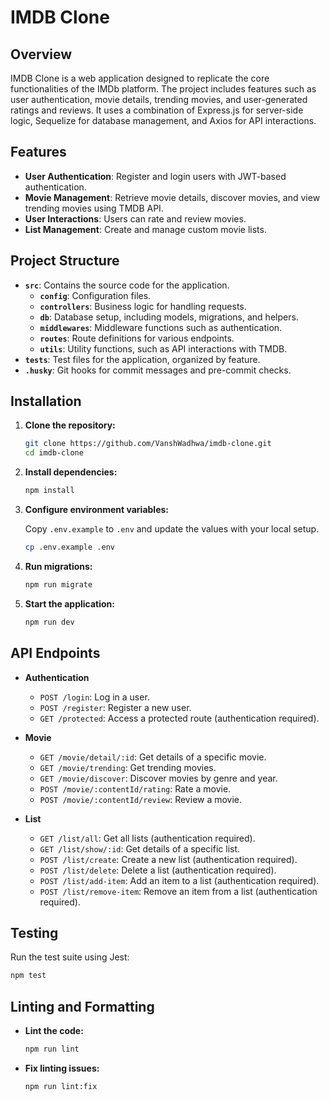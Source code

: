 # IMDB Clone

## Overview

IMDB Clone is a web application designed to replicate the core functionalities of the IMDb platform. The project includes features such as user authentication, movie details, trending movies, and user-generated ratings and reviews. It uses a combination of Express.js for server-side logic, Sequelize for database management, and Axios for API interactions.

## Features

- **User Authentication**: Register and login users with JWT-based authentication.
- **Movie Management**: Retrieve movie details, discover movies, and view trending movies using TMDB API.
- **User Interactions**: Users can rate and review movies.
- **List Management**: Create and manage custom movie lists.

## Project Structure

- **`src`**: Contains the source code for the application.
  - **`config`**: Configuration files.
  - **`controllers`**: Business logic for handling requests.
  - **`db`**: Database setup, including models, migrations, and helpers.
  - **`middlewares`**: Middleware functions such as authentication.
  - **`routes`**: Route definitions for various endpoints.
  - **`utils`**: Utility functions, such as API interactions with TMDB.
- **`tests`**: Test files for the application, organized by feature.
- **`.husky`**: Git hooks for commit messages and pre-commit checks.

## Installation

1. **Clone the repository:**

    ```bash
    git clone https://github.com/VanshWadhwa/imdb-clone.git
    cd imdb-clone
    ```

2. **Install dependencies:**

    ```bash
    npm install
    ```

3. **Configure environment variables:**

    Copy `.env.example` to `.env` and update the values with your local setup.

    ```bash
    cp .env.example .env
    ```

4. **Run migrations:**

    ```bash
    npm run migrate
    ```

5. **Start the application:**

    ```bash
    npm run dev
    ```

## API Endpoints

- **Authentication**
  - `POST /login`: Log in a user.
  - `POST /register`: Register a new user.
  - `GET /protected`: Access a protected route (authentication required).

- **Movie**
  - `GET /movie/detail/:id`: Get details of a specific movie.
  - `GET /movie/trending`: Get trending movies.
  - `GET /movie/discover`: Discover movies by genre and year.
  - `POST /movie/:contentId/rating`: Rate a movie.
  - `POST /movie/:contentId/review`: Review a movie.

- **List**
  - `GET /list/all`: Get all lists (authentication required).
  - `GET /list/show/:id`: Get details of a specific list.
  - `POST /list/create`: Create a new list (authentication required).
  - `POST /list/delete`: Delete a list (authentication required).
  - `POST /list/add-item`: Add an item to a list (authentication required).
  - `POST /list/remove-item`: Remove an item from a list (authentication required).

## Testing

Run the test suite using Jest:

```bash
npm test
```

## Linting and Formatting

- **Lint the code:**

    ```bash
    npm run lint
    ```

- **Fix linting issues:**

    ```bash
    npm run lint:fix
    ```
